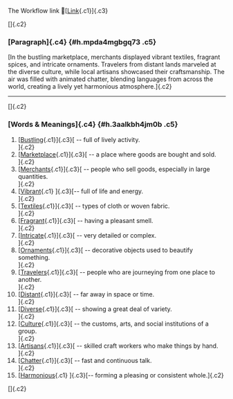 The Workflow link
👏[[Link](https://www.google.com/url?q=http://www.google.com&sa=D&source=editors&ust=1756067969074978&usg=AOvVaw21VzA6fAYWPUXZA7NLD3Gf){.c1}]{.c3}

[]{.c2}

### [Paragraph]{.c4} {#h.mpda4mgbgq73 .c5}

[In the bustling marketplace, merchants displayed vibrant textiles,
fragrant spices, and intricate ornaments. Travelers from distant lands
marveled at the diverse culture, while local artisans showcased their
craftsmanship. The air was filled with animated chatter, blending
languages from across the world, creating a lively yet harmonious
atmosphere.]{.c2}

------------------------------------------------------------------------

[]{.c2}

### [Words & Meanings]{.c4} {#h.3aalkbh4jm0b .c5}

1.  [[Bustling](https://www.google.com/url?q=http://www.google.com&sa=D&source=editors&ust=1756067969075974&usg=AOvVaw1zpZCh8LY7r9YqfjTQru72){.c1}]{.c3}[ --
    full of lively activity.\
    ]{.c2}
2.  [[Marketplace](https://www.google.com/url?q=http://www.google.com&sa=D&source=editors&ust=1756067969076153&usg=AOvVaw1qjk1nxmuXNyp0-fl9lxNg){.c1}]{.c3}[ --
    a place where goods are bought and sold.\
    ]{.c2}
3.  [[Merchants](https://www.google.com/url?q=http://www.google.com&sa=D&source=editors&ust=1756067969076346&usg=AOvVaw1lebBJqGjC7Iee9nymH2Fp){.c1}]{.c3}[ --
    people who sell goods, especially in large quantities.\
    ]{.c2}
4.  [[Vibrant](https://www.google.com/url?q=http://www.google.com&sa=D&source=editors&ust=1756067969076562&usg=AOvVaw15AW7GYp0sZSpJv-rUotpv){.c1}
    ]{.c3}[-- full of life and energy.\
    ]{.c2}
5.  [[Textiles](https://www.google.com/url?q=http://www.google.com&sa=D&source=editors&ust=1756067969076708&usg=AOvVaw0mbMyPQ7NgbRfUgtpfkluH){.c1}]{.c3}[ --
    types of cloth or woven fabric.\
    ]{.c2}
6.  [[Fragrant](https://www.google.com/url?q=http://www.google.com&sa=D&source=editors&ust=1756067969076876&usg=AOvVaw0bBV3Dw_jaWPZ5ELBxVufN){.c1}]{.c3}[ --
    having a pleasant smell.\
    ]{.c2}
7.  [[Intricate](https://www.google.com/url?q=http://www.google.com&sa=D&source=editors&ust=1756067969077031&usg=AOvVaw2zQxKJD7Io_m90JIbTA8GG){.c1}]{.c3}[ --
    very detailed or complex.\
    ]{.c2}
8.  [[Ornaments](https://www.google.com/url?q=http://www.google.com&sa=D&source=editors&ust=1756067969077201&usg=AOvVaw3pDQgWl5Q1Y6mf2imwhvON){.c1}]{.c3}[ --
    decorative objects used to beautify something.\
    ]{.c2}
9.  [[Travelers](https://www.google.com/url?q=http://www.google.com&sa=D&source=editors&ust=1756067969077379&usg=AOvVaw05Gqna8VEEw9WBPJkWbxBj){.c1}]{.c3}[ --
    people who are journeying from one place to another.\
    ]{.c2}
10. [[Distant](https://www.google.com/url?q=http://www.google.com&sa=D&source=editors&ust=1756067969077556&usg=AOvVaw1ri0yPOeXUXpCXOOJ46baJ){.c1}]{.c3}[ --
    far away in space or time.\
    ]{.c2}
11. [[Diverse](https://www.google.com/url?q=http://www.google.com&sa=D&source=editors&ust=1756067969077799&usg=AOvVaw2WrRlymrB-GQ1L5uCg9h8g){.c1}]{.c3}[ --
    showing a great deal of variety.\
    ]{.c2}
12. [[Culture](https://www.google.com/url?q=http://www.google.com&sa=D&source=editors&ust=1756067969078070&usg=AOvVaw3dLY0whDp1AuXY2QptWx5o){.c1}]{.c3}[ --
    the customs, arts, and social institutions of a group.\
    ]{.c2}
13. [[Artisans](https://www.google.com/url?q=http://www.google.com&sa=D&source=editors&ust=1756067969078307&usg=AOvVaw0uWZwvfFH37wrmkox8mTZ0){.c1}]{.c3}[ --
    skilled craft workers who make things by hand.\
    ]{.c2}
14. [[Chatter](https://www.google.com/url?q=http://www.google.com&sa=D&source=editors&ust=1756067969078486&usg=AOvVaw26Fp6KbwI1U8Yjo48axZHU){.c1}]{.c3}[ --
    fast and continuous talk.\
    ]{.c2}
15. [[Harmonious](https://www.google.com/url?q=http://www.google.com&sa=D&source=editors&ust=1756067969078648&usg=AOvVaw037xribQixmwZ_XM0cXwRh){.c1}
    ]{.c3}[-- forming a pleasing or consistent whole.]{.c2}

[]{.c2}
